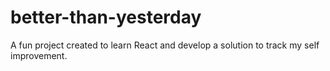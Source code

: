 # better-than-yesterday
A fun project created to learn React and develop a solution to track my self improvement.
